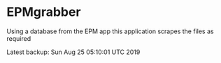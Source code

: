 # EPMgrabber
Using a database from the EPM app this application scrapes the files as required


Latest backup: Sun Aug 25 05:10:01 UTC 2019
